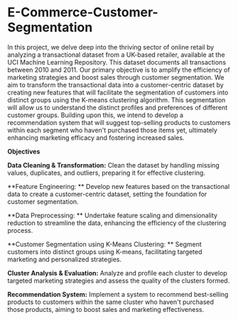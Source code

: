 # E-Commerce-Customer-Segmentation
In this project, we delve deep into the thriving sector of online retail by analyzing a transactional dataset from a UK-based retailer, available at the UCI Machine Learning Repository. This dataset documents all transactions between 2010 and 2011. Our primary objective is to amplify the efficiency of marketing strategies and boost sales through customer segmentation. We aim to transform the transactional data into a customer-centric dataset by creating new features that will facilitate the segmentation of customers into distinct groups using the K-means clustering algorithm. This segmentation will allow us to understand the distinct profiles and preferences of different customer groups. Building upon this, we intend to develop a recommendation system that will suggest top-selling products to customers within each segment who haven't purchased those items yet, ultimately enhancing marketing efficacy and fostering increased sales.

**Objectives**

**Data Cleaning & Transformation:**
Clean the dataset by handling missing values, duplicates, and outliers, preparing it for effective clustering.

**Feature Engineering: **
Develop new features based on the transactional data to create a customer-centric dataset, setting the foundation for customer segmentation.

**Data Preprocessing: **
Undertake feature scaling and dimensionality reduction to streamline the data, enhancing the efficiency of the clustering process.

**Customer Segmentation using K-Means Clustering: **
Segment customers into distinct groups using K-means, facilitating targeted marketing and personalized strategies.

**Cluster Analysis & Evaluation:** 
Analyze and profile each cluster to develop targeted marketing strategies and assess the quality of the clusters formed.

**Recommendation System:**
Implement a system to recommend best-selling products to customers within the same cluster who haven't purchased those products, aiming to boost sales and marketing effectiveness.
